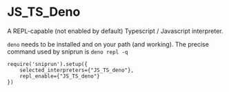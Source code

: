 # JS_TS_Deno

A REPL-capable (not enabled by default) Typescript / Javascript interpreter.

`deno` needs to be installed and on your path (and working). The precise command used by sniprun is `deno repl -q`

```
require('sniprun').setup({
    selected_interpreters={"JS_TS_deno"},
    repl_enable={"JS_TS_deno"}
})
```
